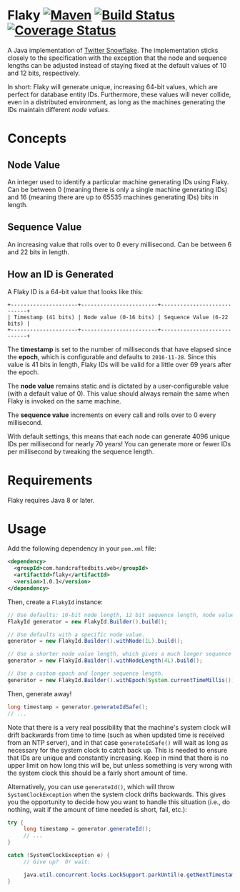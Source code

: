 # Flaky [![Maven](https://img.shields.io/maven-metadata/v/http/central.maven.org/maven2/com/handcraftedbits/web/flaky/maven-metadata.xml.svg)](https://mvnrepository.com/artifact/com.handcraftedbits.web/flaky/1.0.1) [![Build Status](https://travis-ci.org/handcraftedbits/flaky.svg?branch=master)](https://travis-ci.org/handcraftedbits/flaky) [![Coverage Status](https://coveralls.io/repos/github/handcraftedbits/flaky/badge.svg)](https://coveralls.io/github/handcraftedbits/flaky)

A Java implementation of [Twitter Snowflake](https://blog.twitter.com/engineering/en_us/a/2010/announcing-snowflake.html).
The implementation sticks closely to the specification with the exception that the node and sequence lengths can be
adjusted instead of staying fixed at the default values of 10 and 12 bits, respectively.

In short: Flaky will generate unique, increasing 64-bit values, which are perfect for database entity IDs.  Furthermore,
these values will never collide, even in a distributed environment, as long as the machines generating the IDs maintain
different _node values_.

# Concepts

## Node Value

An integer used to identify a particular machine generating IDs using Flaky.  Can be between 0 (meaning there is
only a single machine generating IDs) and 16 (meaning there are up to 65535 machines generating IDs) bits in length.

## Sequence Value

An increasing value that rolls over to 0 every millisecond.  Can be between 6 and 22 bits in length.

## How an ID is Generated

A Flaky ID is a 64-bit value that looks like this:

```
+---------------------+------------------------+----------------------------+
| Timestamp (41 bits) | Node value (0-16 bits) | Sequence Value (6-22 bits) |
+---------------------+------------------------+----------------------------+
```

The **timestamp** is set to the number of milliseconds that have elapsed since the **epoch**, which is configurable and
defaults to `2016-11-28`.  Since this value is 41 bits in length, Flaky IDs will be valid for a little over 69 years
after the epoch.

The **node value** remains static and is dictated by a user-configurable value (with a default value of 0).  This value
should always remain the same when Flaky is invoked on the same machine.

The **sequence value** increments on every call and rolls over to 0 every millisecond.

With default settings, this means that each node can generate 4096 unique IDs per millisecond for nearly 70 years!  You
can generate more or fewer IDs per millisecond by tweaking the sequence length.

# Requirements

Flaky requires Java 8 or later.

# Usage

Add the following dependency in your `pom.xml` file:

```xml
<dependency>
  <groupId>com.handcraftedbits.web</groupId>
  <artifactId>flaky</artifactId>
  <version>1.0.1</version>
</dependency>
```

Then, create a `FlakyId` instance:

```java
// Use defaults: 10-bit node length, 12 bit sequence length, node value = 0.
FlakyId generator = new FlakyId.Builder().build();

// Use defaults with a specific node value.
generator = new FlakyId.Builder().withNode(1L).build();

// Use a shorter node value length, which gives a much longer sequence length.
generator = new FlakyId.Builder().withNodeLength(4L).build();

// Use a custom epoch and longer sequence length.
generator = new FlakyId.Builder().withEpoch(System.currentTimeMillis()).withSequenceLength(16L).build();
```

Then, generate away!

```java
long timestamp = generator.generateIdSafe();
// ...
```

Note that there is a very real possibility that the machine's system clock will drift backwards from time to time (such
as when updated time is received from an NTP server), and in that case `generateIdSafe()` will wait as long as
necessary for the system clock to catch back up.  This is needed to ensure that IDs are unique and constantly
increasing.  Keep in mind that there is no upper limit on how long this will be, but unless something is very wrong
with the system clock this should be a fairly short amount of time.

Alternatively, you can use `generateId()`, which will throw `SystemClockException` when the system clock drifts
backwards.  This gives you the opportunity to decide how you want to handle this situation (i.e., do nothing, wait if
the amount of time needed is short, fail, etc.):

```java
try {
     long timestamp = generator.generateId();
     // ...
}

catch (SystemClockException e) {
     // Give up?  Or wait:

     java.util.concurrent.locks.LockSupport.parkUntil(e.getNextTimestamp());
}
```
